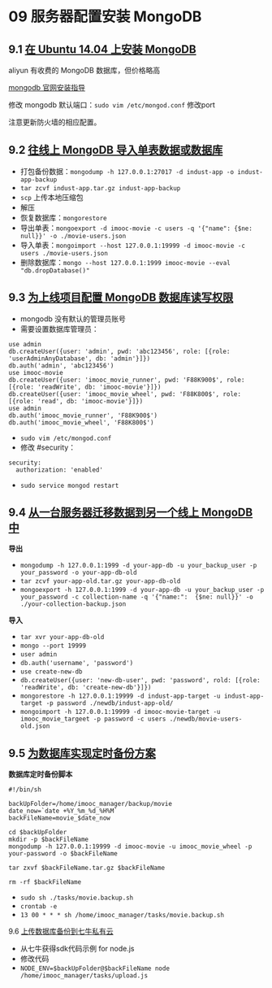 # 09 服务器配置安装 MongoDB

## 9.1 [在 Ubuntu 14.04 上安装 MongoDB](http://coding.imooc.com/lesson/95.html#mid=3156)

aliyun 有收费的 MongoDB 数据库，但价格略高

[mongodb 官网安装指导](https://docs.mongodb.com/manual/tutorial/install-mongodb-on-ubuntu/)

修改 mongodb 默认端口：`sudo vim /etc/mongod.conf` 修改port

注意更新防火墙的相应配置。

## 9.2 [往线上 MongoDB 导入单表数据或数据库](http://coding.imooc.com/lesson/95.html#mid=3157)

- 打包备份数据：`mongodump -h 127.0.0.1:27017 -d indust-app -o indust-app-backup`
- `tar zcvf indust-app.tar.gz indust-app-backup`
- `scp` 上传本地压缩包
- 解压
- 恢复数据库：`mongorestore`
- 导出单表：`mongoexport -d imooc-movie -c users -q '{"name": {$ne: null}}' -o ./movie-users.json`
- 导入单表：`mongoimport --host 127.0.0.1:19999 -d imooc-movie -c users ./movie-users.json`
- 删除数据库：`mongo --host 127.0.0.1:1999 imooc-movie --eval "db.dropDatabase()"`

## 9.3 [为上线项目配置 MongoDB 数据库读写权限](http://coding.imooc.com/lesson/95.html#mid=3206)

- mongodb 没有默认的管理员账号
- 需要设置数据库管理员：

```
use admin
db.createUser({user: 'admin', pwd: 'abc123456', role: [{role: 'userAdminAnyDatabase', db: 'admin'}]})
db.auth('admin', 'abc123456')
use imooc-movie
db.createUser({user: 'imooc_movie_runner', pwd: 'F88K900$', role: [{role: 'readWrite', db: 'imooc-movie'}]})
db.createUser({user: 'imooc_movie_wheel', pwd: 'F88K800$', role: [{role: 'read', db: 'imooc-movie'}]})
use admin
db.auth('imooc_movie_runner', 'F88K900$')
db.auth('imooc_movie_wheel', 'F88K800$')
```

- `sudo vim /etc/mongod.conf`
- 修改 #security：

```
security:
  authorization: 'enabled'
```

- `sudo service mongod restart`

## 9.4 [从一台服务器迁移数据到另一个线上 MongoDB 中](http://coding.imooc.com/lesson/95.html#mid=3158)

**导出**

- `mongodump -h 127.0.0.1:1999 -d your-app-db -u your_backup_user -p your_password -o your-app-db-old`
- `tar zcvf your-app-old.tar.gz your-app-db-old`
- `mongoexport -h 127.0.0.1:1999 -d your-app-db -u your_backup_user -p your_password -c collection-name -q '{"name:":  {$ne: null}}' -o ./your-collection-backup.json`

**导入**

- `tar xvr your-app-db-old`
- `mongo --port 19999`
- `user admin`
- `db.auth('username', 'password')`
- `use create-new-db`
- `db.createUser({user: 'new-db-user', pwd: 'password', rold: [{role: 'readWrite', db: 'create-new-db'}]})`
- `mongorestore -h 127.0.0.1:19999 -d indust-app-target -u indust-app-target -p password ./newdb/indust-app-old/`
- `mongoimport -h 127.0.0.1:19999 -d imooc-movie-target -u imooc_movie_targeet -p password -c users ./newdb/movie-users-old.json`

## 9.5 [为数据库实现定时备份方案](http://coding.imooc.com/lesson/95.html#mid=3159)

**数据库定时备份脚本**

```
#!/bin/sh

backUpFolder=/home/imooc_manager/backup/movie
date_now=`date +%Y_%m_%d_%H%M`
backFileName=movie_$date_now

cd $backUpFolder
mkdir -p $backFileName
mongodump -h 127.0.0.1:19999 -d imooc-movie -u imooc_movie_wheel -p your-password -o $backFileName

tar zxvf $backFileName.tar.gz $backFileName

rm -rf $backFileName
```

- `sudo sh ./tasks/movie.backup.sh`
- `crontab -e`
- `13 00 * * * sh /home/imooc_manager/tasks/movie.backup.sh`

9.6 [上传数据库备份到七牛私有云](http://coding.imooc.com/lesson/95.html#mid=3207)

- 从七牛获得sdk代码示例 for node.js
- 修改代码
- `NODE_ENV=$backUpFolder@$backFileName node /home/imooc_manager/tasks/upload.js`
